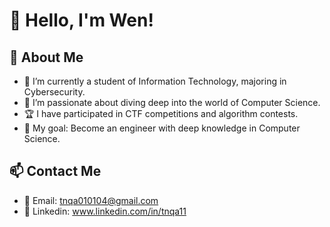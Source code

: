 # 👋 Hello, I'm Wen!

## 🚀 About Me
- 🔭 I’m currently a student of Information Technology, majoring in Cybersecurity.  
- 🌱 I’m passionate about diving deep into the world of Computer Science.  
- 🏆 I have participated in CTF competitions and algorithm contests.  
- 🎯 My goal: Become an engineer with deep knowledge in Computer Science. 

## 📫 Contact Me
- 📧 Email: tnqa010104@gmail.com  
- 🔗 Linkedin: www.linkedin.com/in/tnqa11 
